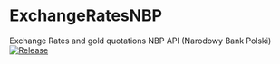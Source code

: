 # ExchangeRatesNBP
Exchange Rates and gold quotations NBP API (Narodowy Bank Polski)<br />
[![Release](https://jitpack.io/1.0.0/brzozasr/ExchangeRatesNBP.svg)](https://jitpack.io/#brzozasr/ExchangeRatesNBP)
